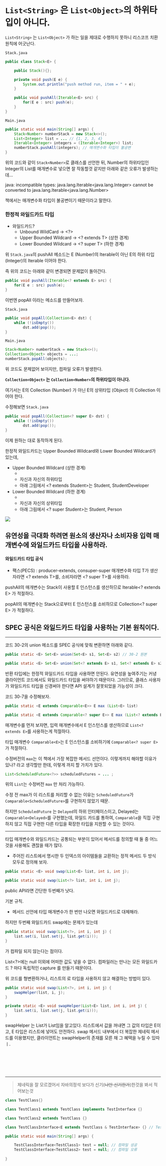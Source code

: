 # `List<String>` 은 `List<Object>`의 하위타입이 아니다.

`List<String>` 는 `List<Object>` 가 하는 일을 제대로 수행하지 못하니 리스코프 치환 원칙에 어긋난다.
<br/>

`Stack.java`
```java
public class Stack<E> {

    public Stack(){};

    private void push(E e) {
        System.out.println("push method run, item = " + e);
    }

    public void pushAll(Iterable<E> src) {
        for(E e : src) push(e);
    }
}
```
`Main.java`
```java
public static void main(String[] args) {
    Stack<Number> numberStack = new Stack<>();
    List<Integer> list = ... // {1, 2, 3, 4}
    Iterable<Integer> integers = (Iterable<Integer>) list;
    numberStack.pushAll(integers); // 매개변수화 타입이 불공변
}
```
위의 코드와 같이 `Stack<Number>`로 클래스를 선언한 뒤, Number의 하위타입인 Integer의 List를 매개변수로 넣으면 잘 작동할것 같지만
아래와 같은 오류가 발생하는데...


java: incompatible types: java.lang.Iterable<java.lang.Integer> cannot be converted to java.lang.Iterable<java.lang.Number>

책에서는 매개변수화 타입이 불공변이기 때문이라고 말한다.


### 한정적 와일드카드 타입

- 와일드카드?
	- Unbound WildCard -> <?>
	- Upper Bounded Wildcard -> <? extends T> (상한 경계)
	- Lower Bounded Wildcard -> <? super T> (하한 경계)

위 `Stack.java`의 pushAll 메소드는 E (Number)의 Iterable이 아닌 E의 하위 타입 (Integer)의 Iterable 이어야 한다.

즉 위의 코드는 아래와 같이 변경되면 문제없이 돌아간다.

```java
public void pushAll(Iterable<? extends E> src) {
    for(E e : src) push(e);
}
```

이번엔 popAll 이라는 메소드를 만들어보자.

`Stack.java`
```java
public void popAll(Collection<E> dst) {
    while (!isEmpty())
		dst.add(pop());
}
```
`Main.java`
```java
Stack<Number> numberStack = new Stack<>();
Collection<Object> objects = ...;
numberStack.popAll(objects);
```

위 코드도 문제없어 보이지만, 컴파일 오류가 발생한다.

**`Collection<Object>` 는 `Collection<Number>`의 하위타입이 아니다.**

여기서는 E의 Collection (Number) 가 아닌 E의 상위타입 (Object) 의 Collection 이어야 한다.

수정해보면 
`Stack.java`
```java
public void popAll(Collection<? super E> dst) {
    while (!isEmpty())
		dst.add(pop());
}
```
이제 원하는 대로 동작하게 된다.

한정적 와일드카드는 Upper Bounded Wildcard와 Lower Bounded Wildcard가 있는데,
- Upper Bounded Wildcard (상한 경계)
	- <? extends E>
	- 자신과 자신의 하위타입
	- 아래 그림에서 <? extends Student>는 Student, StudentDeveloper
- Lower Bounded Wildcard (하한 경계)
	- <? super E>
	- 자신과 자신의 상위타입
	- 아래 그림에서 <? super Student>는 Student, Person

![](https://velog.velcdn.com/images/coen/post/d72bf390-c8f3-4132-a970-4e3e13ee4301/image.png)

## 유연성을 극대화 하려면 원소의 생산자나 소비자용 입력 매개변수에 와일드카드 타입을 사용하라.

#### 와일드카드 타입 공식
- 팩스(PECS) : producer-extends, consuper-super
매개변수화 타입 T가 생산자라면 <? extends T>를, 소비자라면 <? super T>를 사용하라.

pushAll의 매개변수는 Stack이 사용할 E 인스턴스를 생산하므로 Iterable<? extends E> 가 적절하다.

popAll의 매개변수는 Stack으로부터 E 인스턴스를 소비하므로 Collection<? super E> 가 적절하다.

## SPEC 공식은 와일드카드 타입을 사용하는 기본 원칙이다.

---

코드 30-2의 union 메소드를 SPEC 공식에 맞춰 변환하면 아래와 같다.
```java
public static <E> Set<E> union(Set<E> s1, Set<E> s2) // 30-2 원본

public static <E> Set<E> union(Set<? extends E> s1, Set<? extends E> s2) // 30-2 수정본
```

반환 타입에는 한정적 와일드카드 타입을 사용하면 안된다. 유연성을 높여주기는 커녕 클라이언트 코드에서도 와일드카드 타입을 써야하기 때문이다.
그러므로, 클래스 사용자가 와일드카드 타입을 신경써야 한다면 API 설계가 잘못되었을 가능성이 크다.

코드 30-7을 수정해보자.

```java
public static <E extends Comparable<E>> E max (List<E> list)

public static <E extends Comparable<? super E>> E max (List<? extends E> list)
```

매개변수를 먼저 보자면, 입력 매개변수에서 E 인스턴스를 생산하므로 `List<? extends E>`를 사용하는게 적절하다.

타입 매개변수 `Comparable<E>`는 E 인스턴스를 소비하기에 `Comparable<? super E>`가 적절하다.

수정버전의 `max`는 이 책에서 가장 복잡한 메서드 선언이다.
이렇게까지 해야할 이유가 있나? 라고 생각할만 한데, 이렇게 까지 할 가치가 있다.


```java
List<ScheduledFuture<?>> scheduledFutures = ... ;
```

위의 `List`는 수정버전 `max` 만 처리 가능하다.

수정 전 max가 이 리스트를 처리할 수 없는 이유는 `ScheduledFuture`가 `Comparable<ScheduledFuture>`를 구현하지 않았기 때문.

하지만 `ScheduledFuture` 는 `Delayed`의 하위 인터페이스이고, Delayed는 `Comparable<Delayed>`를 구현했는데, 와일드 카드를 통하여, `Comparable`을 직접 구현하지 않고 직접 구현한 다른 타입을 확장한 타입을 지원할 수 있는 것이다.
 
---

타입 매개변수와 와일드카드는 공통되는 부분이 있어서 메서드를 정의할 때 둘 중 어느 것을 사용해도 괜찮을 때가 많다.
- 주어진 리스트에서 명시한 두 인덱스의 아이템들을 교환하는 정적 메서드 두 방식 모두로 정의해 보자.

```java
public static <E> void swap(List<E> list, int i, int j);

public static void swap(List<?> list, int i, int j);
```
public API라면 간단한 두번째가 낫다.

기본 규칙.
- 메서드 선언에 타입 매개변수가 한 번만 나오면 와일드카드로 대체해라.

하지만 두번째 와일드카드 swap에는 문제가 있는데
```java
public static void swap(List<?>, int i, int j) {
	list.set(i, list.set(j, list.get(i)));
}
```
가 컴파일 되지 않는다는 점이다.

List<?>에는 null 이외에 어떠한 값도 넣을 수 없다. 컴파일러는 만나는 모든 와일드카드 ? 마다 독립적인 capture 를 만들기 때문이다.

위 코드를 형변환하거나, 리스트의 로 타입을 사용하지 않고 해결하는 방법이 있다.

```java
public static void swap(List<?>, int i, int j) {
	swapHelper(list, i, j);
}

private static <E> void swapHelper(List<E> list, int i, int j) {
	list.set(i, list.set(j, list.get(i)));  
}
```

swapHelper 는 List가 List<E>임을 알고있다. 리스트에서 값을 꺼내면 그 값의 타입은 E이고, E 타입은 리스트에 넣어도 안전하다. swap 메서드 내부에서 더 복잡한 제네릭 메서드를 이용했지만, 클라이언트는 swapHelper의 존재를 모른 채 그 혜택을 누릴 수 있따ㅣ.


<br/><br/><br/><br/>

---

> 제네릭을 잘 모르겠어서 자바의정석 보다가 신기(~~나만 신기한가~~)한것을 봐서 적어보는것


```java
class TestClass{}

class TestClass1 extends TestClass implements TestInterface {}

class TestClass2 extends TestClass {}

class TestClassInterface<E extends TestClass & TestInterface> {} // TestInterface를 구현한 TestClass의 자식 클래스만 담을수 있다.

public static void main(String[] args) {

	TestClassInterface<TestClass1> test = null; // 컴파일 성공
	TestClassInterface<TestClass2> test = null; // 컴파일 오류
	
}
```




